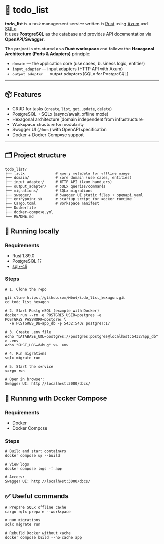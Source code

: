 # 📝 todo_list

**todo_list** is a task management service written in [Rust](https://www.rust-lang.org/) using [Axum](https://github.com/tokio-rs/axum) and [SQLx](https://github.com/launchbadge/sqlx).  
It uses **PostgreSQL** as the database and provides API documentation via **OpenAPI/Swagger**.

The project is structured as a **Rust workspace** and follows the **Hexagonal Architecture (Ports & Adapters)** principle:
- `domain` — the application core (use cases, business logic, entities)
- `input_adapter` — input adapters (HTTP API with Axum)
- `output_adapter` — output adapters (SQLx for PostgreSQL)

---

## 📦 Features

- CRUD for tasks (`create`, `list`, `get`, `update`, `delete`)
- PostgreSQL + SQLx (async/await, offline mode)
- Hexagonal architecture (domain independent from infrastructure)
- Workspace structure for modularity
- Swagger UI (`/docs`) with OpenAPI specification
- Docker + Docker Compose support

---

## 🗂 Project structure

```text
todo_list/
├── .sqlx              # query metadata for offline usage
├── domain/            # core domain (use cases, entities)
├── input_adapter/     # HTTP API (Axum handlers)
├── output_adapter/    # SQLx queries/commands
├── migrations/        # SQLx migrations
├── swagger/           # Swagger UI static files + openapi.yaml
├── entrypoint.sh      # startup script for Docker runtime
├── Cargo.toml         # workspace manifest
├── Dockerfile
├── docker-compose.yml
└── README.md
```

## 🚀 Running locally

### Requirements
- Rust 1.89.0
- PostgreSQL 17
- [sqlx-cli](https://github.com/launchbadge/sqlx/tree/main/sqlx-cli)

### Steps

```text
# 1. Clone the repo

git clone https://github.com/M0o4/todo_list_hexagon.git
cd todo_list_hexagon

# 2. Start PostgreSQL (example with Docker)
docker run --rm -e POSTGRES_USER=postgres -e POSTGRES_PASSWORD=postgres \
  -e POSTGRES_DB=app_db -p 5432:5432 postgres:17

# 3. Create .env file
echo "DATABASE_URL=postgres://postgres:postgres@localhost:5432/app_db" > .env
echo "RUST_LOG=debug" >> .env

# 4. Run migrations
sqlx migrate run

# 5. Start the service
cargo run

# Open in browser:
Swagger UI: http://localhost:3000/docs/
```

## 🐳 Running with Docker Compose

### Requirements
- Docker 
- Docker Compose

### Steps
```text
# Build and start containers
docker compose up --build

# View logs
docker compose logs -f app

# Access:
Swagger UI: http://localhost:3000/docs/
```

## ✅ Useful commands
```text
# Prepare SQLx offline cache
cargo sqlx prepare --workspace

# Run migrations
sqlx migrate run

# Rebuild Docker without cache
docker compose build --no-cache app
```